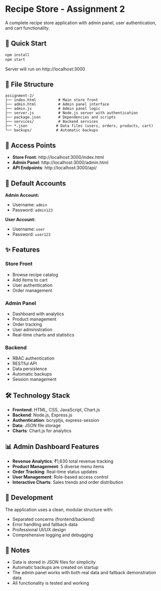 # Recipe Store - Assignment 2

A complete recipe store application with admin panel, user authentication, and cart functionality.

## 🚀 Quick Start

```bash
npm install
npm start
```

Server will run on http://localhost:3000

## 📁 File Structure

```
assignment-2/
├── index.html          # Main store front
├── admin.html          # Admin panel interface
├── admin.js            # Admin panel logic
├── server.js           # Node.js server with authentication
├── package.json        # Dependencies and scripts
├── services/           # Backend services
├── *.json             # Data files (users, orders, products, cart)
└── backups/           # Automatic backups
```

## 🔗 Access Points

- **Store Front**: http://localhost:3000/index.html
- **Admin Panel**: http://localhost:3000/admin.html
- **API Endpoints**: http://localhost:3000/api/

## 👤 Default Accounts

**Admin Account:**
- Username: `admin`
- Password: `admin123`

**User Account:**
- Username: `user`
- Password: `user123`

## ✨ Features

### Store Front
- Browse recipe catalog
- Add items to cart
- User authentication
- Order management

### Admin Panel
- Dashboard with analytics
- Product management
- Order tracking
- User administration
- Real-time charts and statistics

### Backend
- RBAC authentication
- RESTful API
- Data persistence
- Automatic backups
- Session management

## 🛠️ Technology Stack

- **Frontend**: HTML, CSS, JavaScript, Chart.js
- **Backend**: Node.js, Express.js
- **Authentication**: bcryptjs, express-session
- **Data**: JSON file storage
- **Charts**: Chart.js for analytics

## 📊 Admin Dashboard Features

- **Revenue Analytics**: ₹1,630 total revenue tracking
- **Product Management**: 5 diverse menu items
- **Order Tracking**: Real-time status updates
- **User Management**: Role-based access control
- **Interactive Charts**: Sales trends and order distribution

## 🔧 Development

The application uses a clean, modular structure with:
- Separated concerns (frontend/backend)
- Error handling and fallback data
- Professional UI/UX design
- Comprehensive logging and debugging

## 📝 Notes

- Data is stored in JSON files for simplicity
- Automatic backups are created on startup
- The admin panel works with both real data and fallback demonstration data
- All functionality is tested and working